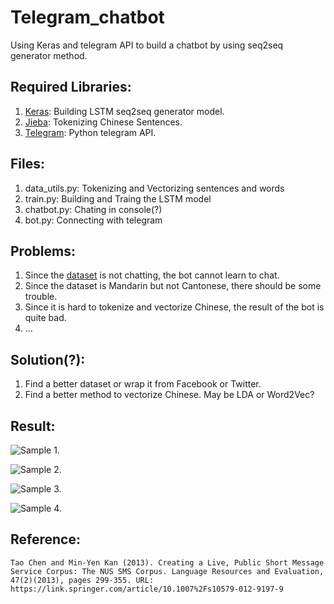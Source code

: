 # Telegram_chatbot
Using Keras and telegram API to build a chatbot by using seq2seq generator method. </br>
## Required Libraries:
1.  [Keras](https://keras.io): Building LSTM seq2seq generator model.
2.  [Jieba](https://github.com/fxsjy/jieba): Tokenizing Chinese Sentences.
3.  [Telegram](https://github.com/python-telegram-bot/python-telegram-bot): Python telegram API.
## Files:
1.  data_utils.py: Tokenizing and Vectorizing sentences and words
2.  train.py: Building and Traing the LSTM model
3.  chatbot.py: Chating in console(?)
4.  bot.py: Connecting with telegram
## Problems:
1.  Since the [dataset](https://inclass.kaggle.com/rtatman/the-national-university-of-singapore-sms-corpus/version/1) is not chatting, the bot cannot learn to chat.
2.  Since the dataset is Mandarin but not Cantonese, there should be some trouble.
3.  Since it is hard to tokenize and vectorize Chinese, the result of the bot is quite bad.
4.  ...
## Solution(?):
1.  Find a better dataset or wrap it from Facebook or Twitter.
2.  Find a better method to vectorize Chinese. May be LDA or Word2Vec?
## Result:

![Sample 1.](https://github.com/p768lwy3/Telegrambot/blob/master/pic/23244278_1655902084480773_7548481696032972095_n.jpg)

![Sample 2.](https://github.com/p768lwy3/Telegrambot/blob/master/pic/3319335_1655902041147444_591198137054595988_n.jpg)

![Sample 3.](https://github.com/p768lwy3/Telegrambot/blob/master/pic/23376484_1655901937814121_878269907131833199_n.jpg)

![Sample 4.](https://github.com/p768lwy3/Telegrambot/blob/master/pic/23380080_1655901867814128_8799978012659069703_n.jpg)

## Reference:
    Tao Chen and Min-Yen Kan (2013). Creating a Live, Public Short Message Service Corpus: The NUS SMS Corpus. Language Resources and Evaluation, 47(2)(2013), pages 299-355. URL: https://link.springer.com/article/10.1007%2Fs10579-012-9197-9

